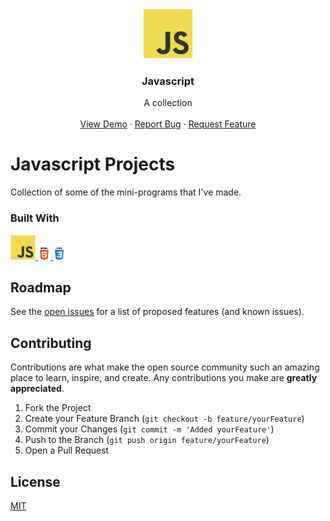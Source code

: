 <!-- PROJECT LOGO -->
<br />
<p align="center">
  <a href="https://developer.mozilla.org/en-US/docs/Web/JavaScript" target="_blank"> <img src="https://raw.githubusercontent.com/devicons/devicon/master/icons/javascript/javascript-original.svg" alt="javascript" width="80" height="80"/> </a> 
  </a>


  <h3 align="center">Javascript</h3>

  <p align="center">
    A collection
    <br />
    <br />
    <a href="https://rustyxlol.github.io/javascriptStuff/">View Demo</a>
    ·
    <a href="https://github.com/rustyxlol/javascriptStuff/issues">Report Bug</a>
    ·
    <a href="https://github.com/rustyxlol/javascriptStuff/issues">Request Feature</a>
  </p>
</p>



# Javascript Projects

Collection of some of the mini-programs that I've made.


### Built With

<a href="https://developer.mozilla.org/en-US/docs/Web/JavaScript" target="_blank"> <img src="https://raw.githubusercontent.com/devicons/devicon/master/icons/javascript/javascript-original.svg" alt="javascript" width="40" height="40"/> </a><a href="https://www.w3.org/html/" target="_blank"> <img src="https://raw.githubusercontent.com/devicons/devicon/master/icons/html5/html5-original-wordmark.svg" alt="html5" width="20" height="20"/> </a> 
<a href="https://www.w3schools.com/css/" target="_blank"> <img src="https://raw.githubusercontent.com/devicons/devicon/master/icons/css3/css3-original-wordmark.svg" alt="css3" width="20" height="20"/> </a> 

## Roadmap

See the [open issues](https://github.com/rustyxlol/javascriptStuff/issues) for a list of proposed features (and known issues).

## Contributing

Contributions are what make the open source community such an amazing place to learn, inspire, and create. Any contributions you make are **greatly appreciated**.

1. Fork the Project
2. Create your Feature Branch (`git checkout -b feature/yourFeature`)
3. Commit your Changes (`git commit -m 'Added yourFeature'`)
4. Push to the Branch (`git push origin feature/yourFeature`)
5. Open a Pull Request

## License

[MIT](https://choosealicense.com/licenses/mit/)
